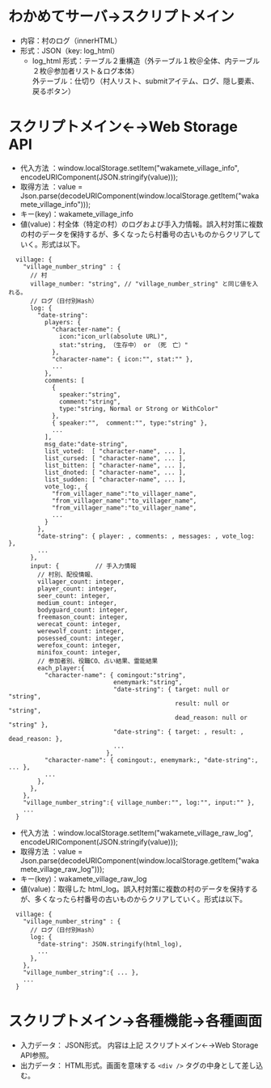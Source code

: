 # わかめてサーバ→スクリプトメイン

* 内容：村のログ（innerHTML）
* 形式：JSON（key: log_html）
    * log_html 形式：テーブル２重構造（外テーブル１枚＠全体、内テーブル２枚＠参加者リスト＆ログ本体）  
      外テーブル：仕切り（村人リスト、submitアイテム、ログ、隠し要素、戻るボタン）

# スクリプトメイン←→Web Storage API

* 代入方法 ：window.localStorage.setItem("wakamete_village_info", encodeURIComponent(JSON.stringify(value)));
* 取得方法 ：value = Json.parse(decodeURIComponent(window.localStorage.getItem("wakamete_village_info")));
* キー(key)：wakamete_village_info
* 値(value)：村全体（特定の村）のログおよび手入力情報。誤入村対策に複数の村のデータを保持するが、多くなったら村番号の古いものからクリアしていく。形式は以下。
```
  village: {
    "village_number_string" : {  
      // 村
      village_number: "string", // "village_number_string" と同じ値を入れる。
      // ログ（日付別Hash）
      log: {
        "date-string":
          players: {
            "character-name": {
              icon:"icon_url(absolute URL)", 
              stat:"string, （生存中） or （死　亡）" 
            },
            "character-name": { icon:"", stat:"" },
            ...
          },
          comments: [
            {
              speaker:"string",
              comment:"string",
              type:"string, Normal or Strong or WithColor"
            },
            { speaker:"",  comment:"", type:"string" },
            ...
          ],
          msg_date:"date-string",
          list_voted:  [ "character-name", ... ],
          list_cursed: [ "character-name", ... ],
          list_bitten: [ "character-name", ... ],
          list_dnoted: [ "character-name", ... ],
          list_sudden: [ "character-name", ... ],
          vote_log:, {
            "from_villager_name":"to_villager_name",
            "from_villager_name":"to_villager_name",
            "from_villager_name":"to_villager_name",
            ...
          }
        },
        "date-string": { player: , comments: , messages: , vote_log: },
        ...
      },    
      input: {			// 手入力情報
        // 村別、配役情報、
        villager_count: integer,
        player_count: integer,
        seer_count: integer,
        medium_count: integer,
        bodyguard_count: integer,
        freemason_count: integer,
        werecat_count: integer,
        werewolf_count: integer,
        posessed_count: integer,
        werefox_count: integer,
        minifox_count: integer,
        // 参加者別、役職CO、占い結果、霊能結果
        each_player:{
          "character-name": { comingout:"string",
                             enemymark:"string",
                             "date-string": { target: null or "string",
                                              result: null or "string",
                                              dead_reason: null or "string" },
                             "date-string": { target: , result: , dead_reason: },
                             ...
                           },
          "character-name": { comingout:, enemymark:, "date-string":, ... },
          ...
        },
      },    
    },
    "village_number_string":{ village_number:"", log:"", input:"" },
    ...
  }
```

* 代入方法 ：window.localStorage.setItem("wakamete_village_raw_log", encodeURIComponent(JSON.stringify(value)));
* 取得方法 ：value = Json.parse(decodeURIComponent(window.localStorage.getItem("wakamete_village_raw_log")));
* キー(key)：wakamete_village_raw_log
* 値(value)：取得した html_log。誤入村対策に複数の村のデータを保持するが、多くなったら村番号の古いものからクリアしていく。形式は以下。
```
  village: {
    "village_number_string" : {  
      // ログ（日付別Hash）
      log: {
        "date-string": JSON.stringify(html_log),
        ...
      },    
    },
    "village_number_string":{ ... },
    ...
  }
```

# スクリプトメイン→各種機能→各種画面

* 入力データ： JSON形式。 内容は上記 スクリプトメイン←→Web Storage API参照。
* 出力データ： HTML形式。画面を意味する `<div />` タグの中身として差し込む。

